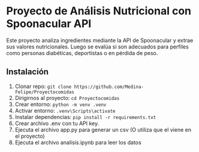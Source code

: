 # Proyecto de Análisis Nutricional con Spoonacular API

Este proyecto analiza ingredientes mediante la API de Spoonacular y extrae sus valores nutricionales. Luego se evalúa si son adecuados para perfiles como personas diabéticas, deportistas o en pérdida de peso.

## Instalación
1. Clonar repo: `git clone https://github.com/Medina-Felipe/Proyectocomidas`
2. Dirigirnos al proyecto: `cd Proyectocomidas`
3. Crear entorno: `python -m venv .venv`
4. Activar entorno: `.venv\Scripts\activate`
5. Instalar dependencias: `pip install -r requirements.txt`
6. Crear archivo .env con tu API key.
7. Ejecuta el archivo app.py para generar un csv (O utiliza que el viene en el proyecto)
8. Ejecuta el archivo analisis.ipynb para leer los datos
